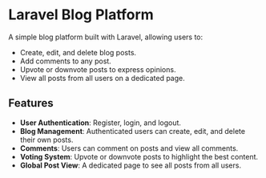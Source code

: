 # Laravel Blog Platform

A simple blog platform built with Laravel, allowing users to:
- Create, edit, and delete blog posts.
- Add comments to any post.
- Upvote or downvote posts to express opinions.
- View all posts from all users on a dedicated page.

## Features
- **User Authentication**: Register, login, and logout.
- **Blog Management**: Authenticated users can create, edit, and delete their own posts.
- **Comments**: Users can comment on posts and view all comments.
- **Voting System**: Upvote or downvote posts to highlight the best content.
- **Global Post View**: A dedicated page to see all posts from all users.
